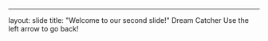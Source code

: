 ---
layout: slide
title: "Welcome to our second slide!"
Dream Catcher
Use the left arrow to go back!
